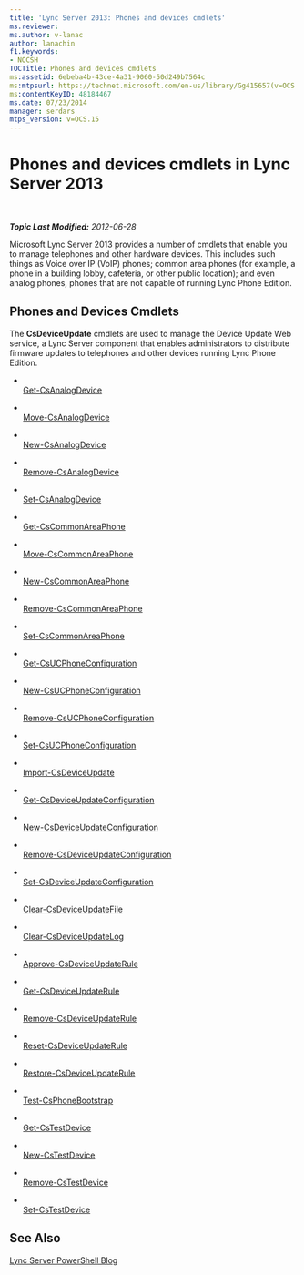 ```yaml
---
title: 'Lync Server 2013: Phones and devices cmdlets'
ms.reviewer: 
ms.author: v-lanac
author: lanachin
f1.keywords:
- NOCSH
TOCTitle: Phones and devices cmdlets
ms:assetid: 6ebeba4b-43ce-4a31-9060-50d249b7564c
ms:mtpsurl: https://technet.microsoft.com/en-us/library/Gg415657(v=OCS.15)
ms:contentKeyID: 48184467
ms.date: 07/23/2014
manager: serdars
mtps_version: v=OCS.15
---
```


<div data-xmlns="http://www.w3.org/1999/xhtml">

<div class="topic" data-xmlns="http://www.w3.org/1999/xhtml" data-msxsl="urn:schemas-microsoft-com:xslt" data-cs="http://msdn.microsoft.com/">

<div data-asp="http://msdn2.microsoft.com/asp">

# Phones and devices cmdlets in Lync Server 2013

</div>

<div id="mainSection">

<div id="mainBody">

<span> </span>

_**Topic Last Modified:** 2012-06-28_

Microsoft Lync Server 2013 provides a number of cmdlets that enable you to manage telephones and other hardware devices. This includes such things as Voice over IP (VoIP) phones; common area phones (for example, a phone in a building lobby, cafeteria, or other public location); and even analog phones, phones that are not capable of running Lync Phone Edition.

<div>

## Phones and Devices Cmdlets

The **CsDeviceUpdate** cmdlets are used to manage the Device Update Web service, a Lync Server component that enables administrators to distribute firmware updates to telephones and other devices running Lync Phone Edition.

  - <span></span>  
    [Get-CsAnalogDevice](https://technet.microsoft.com/library/Gg398748(v=OCS.15))

  - <span></span>  
    [Move-CsAnalogDevice](https://technet.microsoft.com/library/Gg398816(v=OCS.15))

  - <span></span>  
    [New-CsAnalogDevice](https://technet.microsoft.com/library/Gg412937(v=OCS.15))

  - <span></span>  
    [Remove-CsAnalogDevice](rehttps://technet.microsoft.com/library/Gg398816(v=OCS.15))

  - <span></span>  
    [Set-CsAnalogDevice](https://technet.microsoft.com/library/Gg412843(v=OCS.15))

<!-- end list -->

  - <span></span>  
    [Get-CsCommonAreaPhone](https://technet.microsoft.com/library/Gg412934(v=OCS.15))

  - <span></span>  
    [Move-CsCommonAreaPhone](https://technet.microsoft.com/library/Gg412837(v=OCS.15))

  - <span></span>  
    [New-CsCommonAreaPhone](https://technet.microsoft.com/library/Gg398430(v=OCS.15))

  - <span></span>  
    [Remove-CsCommonAreaPhone](rehttps://technet.microsoft.com/library/Gg412837(v=OCS.15))

  - <span></span>  
    [Set-CsCommonAreaPhone](https://technet.microsoft.com/library/Gg398579(v=OCS.15))

<!-- end list -->

  - <span></span>  
    [Get-CsUCPhoneConfiguration](https://technet.microsoft.com/library/Gg398070(v=OCS.15))

  - <span></span>  
    [New-CsUCPhoneConfiguration](https://technet.microsoft.com/library/Gg398445(v=OCS.15))

  - <span></span>  
    [Remove-CsUCPhoneConfiguration](https://technet.microsoft.com/library/Gg398249(v=OCS.15))

  - <span></span>  
    [Set-CsUCPhoneConfiguration](https://technet.microsoft.com/library/Gg413042(v=OCS.15))

<!-- end list -->

  - <span></span>  
    [Import-CsDeviceUpdate](https://technet.microsoft.com/library/Gg398861(v=OCS.15))

<!-- end list -->

  - <span></span>  
    [Get-CsDeviceUpdateConfiguration](https://technet.microsoft.com/library/Gg399030(v=OCS.15))

  - <span></span>  
    [New-CsDeviceUpdateConfiguration](https://technet.microsoft.com/library/Gg425761(v=OCS.15))

  - <span></span>  
    [Remove-CsDeviceUpdateConfiguration](https://technet.microsoft.com/library/Gg425933(v=OCS.15))

  - <span></span>  
    [Set-CsDeviceUpdateConfiguration](https://technet.microsoft.com/library/Gg398320(v=OCS.15))

<!-- end list -->

  - <span></span>  
    [Clear-CsDeviceUpdateFile](https://technet.microsoft.com/library/Gg425835(v=OCS.15))

  - <span></span>  
    [Clear-CsDeviceUpdateLog](https://technet.microsoft.com/library/Gg412738(v=OCS.15))

<!-- end list -->

  - <span></span>  
    [Approve-CsDeviceUpdateRule](https://technet.microsoft.com/library/Gg398949(v=OCS.15))

  - <span></span>  
    [Get-CsDeviceUpdateRule](https://technet.microsoft.com/library/Gg398215(v=OCS.15))

  - <span></span>  
    [Remove-CsDeviceUpdateRule](https://technet.microsoft.com/library/Gg425930(v=OCS.15))

  - <span></span>  
    [Reset-CsDeviceUpdateRule](https://technet.microsoft.com/library/Gg398181(v=OCS.15))

  - <span></span>  
    [Restore-CsDeviceUpdateRule](https://technet.microsoft.com/library/Gg398305(v=OCS.15))

<!-- end list -->

  - <span></span>  
    [Test-CsPhoneBootstrap](https://technet.microsoft.com/library/Gg412852(v=OCS.15))

<!-- end list -->

  - <span></span>  
    [Get-CsTestDevice](https://technet.microsoft.com/library/Gg398304(v=OCS.15))

  - <span></span>  
    [New-CsTestDevice](https://technet.microsoft.com/library/Gg425899(v=OCS.15))

  - <span></span>  
    [Remove-CsTestDevice](https://technet.microsoft.com/library/Gg398790(v=OCS.15))

  - <span></span>  
    [Set-CsTestDevice](https://technet.microsoft.com/library/Gg398156(v=OCS.15))

</div>

<div>

## See Also


[Lync Server PowerShell Blog](http://go.microsoft.com/fwlink/p/?linkid=203150)  
  

</div>

</div>

<span> </span>

</div>

</div>

</div>

